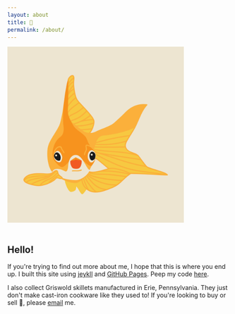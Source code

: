 ```yaml
---
layout: about
title: 🦇
permalink: /about/
---
```


<img class="prototype" style="width: 400px; margin-bottom: 1rem;" src="/assets/img/design/happy_fish.svg" alt="a welcoming, happy fish"/>

## Hello!

If you're trying to find out more about me, I hope that this is where you end up. I built this site using [jeykll](https://jekyllrb.com/) and [GitHub Pages](https://guides.github.com/features/pages/). Peep my code [here](https://github.com/alfovo/alfovo.github.io).

I also collect Griswold skillets manufactured in Erie, Pennsylvania. They just don't make cast-iron cookware like they used to! If you're looking to buy or sell 🍳, please <a href="mailto:afvolpert@gmail.com">email</a> me.
